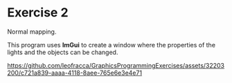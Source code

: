 # Exercise 2

Normal mapping.

This program uses **ImGui** to create a window where the properties of the lights and the objects can be changed.


https://github.com/leofracca/GraphicsProgrammingExercises/assets/32203200/c721a839-aaaa-4118-8aee-765e6e3e4e71

